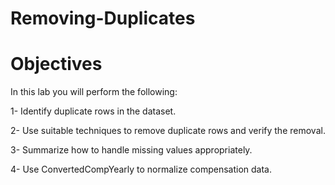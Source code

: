 # Removing-Duplicates

# Objectives 

In this lab you will perform the following:  

1- Identify duplicate rows in the dataset. 

2- Use suitable techniques to remove duplicate rows and verify the removal. 

3- Summarize how to handle missing values appropriately. 

4- Use ConvertedCompYearly to normalize compensation data.

